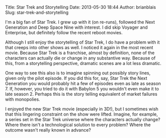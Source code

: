 Title: Star Trek and Storytelling
Date: 2013-05-30 18:44
Author: brianblais
Slug: star-trek-and-storytelling

I'm a big fan of Star Trek. I grew up with it (on re-runs), followed the
Next Generation and Deep Space Nine with interest. I did skip Voyager
and Enterprise, but definitely follow the recent reboot movies.

Although I still enjoy the storytelling of Star Trek, I do have a
problem with it that creeps into other shows as well. I noticed it again
in the most recent movie. Because Star Trek is a franchise, almost by
definition, none of the characters can actually die or change in any
substantive way. Because of this, from a storytelling perspective,
dramatic scenes are a lot less dramatic.

One way to see this also is to imagine spinning out possibly story
lines, given only the pilot episode. If you did this for, say, Star Trek
the Next Generation you would probably hit a few of episodes even as
late as season 7. If, however, you tried to do it with Babylon 5 you
wouldn't even make it to late season 2. Perhaps this is the story
telling equivalent of market failures with monopolies.

I enjoyed the new Star Trek movie (especially in 3D!), but I sometimes
wish that this lingering constraint on the show were lifted. Imagine,
for example, a series set in the Star Trek universe where the characters
actually change? Where there isn't a technological solution to every
problem? Where the outcome wasn't really known in advance?
